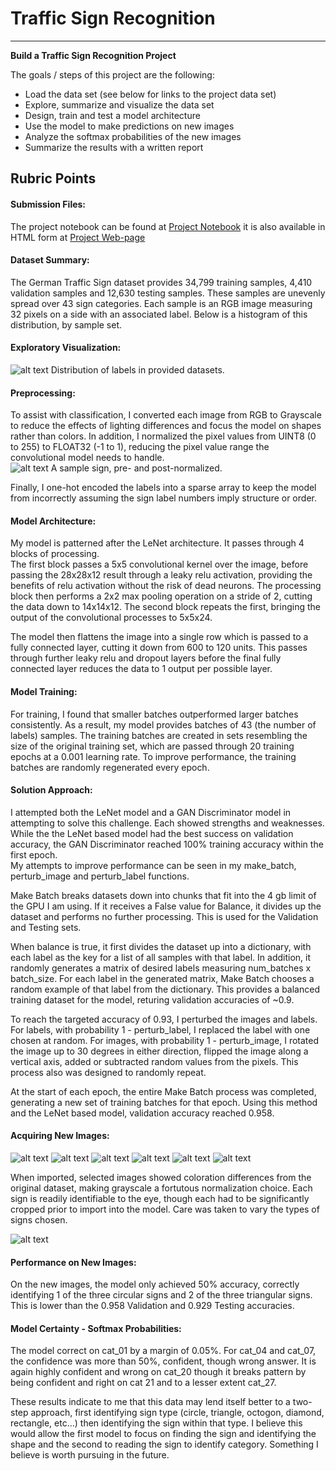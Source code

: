 # **Traffic Sign Recognition** 

---

**Build a Traffic Sign Recognition Project**

The goals / steps of this project are the following:
* Load the data set (see below for links to the project data set)
* Explore, summarize and visualize the data set
* Design, train and test a model architecture
* Use the model to make predictions on new images
* Analyze the softmax probabilities of the new images
* Summarize the results with a written report


[//]: # (Image References)

[Label Distribution]: ./data/raw_label_dist.png "Label Distribution"
[Normalization Sample]: ./data/norm_sample_image.png "Normalization Sample"
[Cat 01]: ./data/cat_01.png "Traffic Sign 1"
[Cat 04]: ./data/cat_04.png "Traffic Sign 2"
[Cat 07]: ./data/cat_07.png "Traffic Sign 3"
[Cat 20]: ./data/cat_20.png "Traffic Sign 4"
[Cat 21]: ./data/cat_21.png "Traffic Sign 5"
[Cat 27]: ./data/cat_27.png "Traffic Sign 6"
[Normalized_new_signs]: ./data/norm_new_signs.png "Normalized New Signs"

## Rubric Points

#### Submission Files:
The project notebook can be found at [Project Notebook](https://github.com/Rob-M-F/CarND-Traffic-Sign-Classifier-Project/blob/master/Traffic_Sign_Classifier.ipynb) it is also available in HTML form at [Project Web-page](https://github.com/Rob-M-F/CarND-Traffic-Sign-Classifier-Project/blob/master/Traffic_Sign_Classifier.html)

#### Dataset Summary:
The German Traffic Sign dataset provides 34,799 training samples, 4,410 validation samples and 12,630 testing samples. These samples are unevenly spread over 43 sign categories. Each sample is an RGB image measuring 32 pixels on a side with an associated label. Below is a histogram of this distribution, by sample set.  

#### Exploratory Visualization:
![alt text][Label Distribution]
Distribution of labels in provided datasets.  

#### Preprocessing:
To assist with classification, I converted each image from RGB to Grayscale to reduce the effects of lighting differences and focus the model on shapes rather than colors. In addition, I normalized the pixel values from UINT8 (0 to 255) to FLOAT32 (-1 to 1), reducing the pixel value range the convolutional model needs to handle.   
![alt text][Normalization Sample]
A sample sign, pre- and post-normalized.  

Finally, I one-hot encoded the labels into a sparse array to keep the model from incorrectly assuming the sign label numbers imply structure or order.

#### Model Architecture:
My model is patterned after the LeNet architecture. It passes through 4 blocks of processing.  
The first block passes a 5x5 convolutional kernel over the image, before passing the 28x28x12 result through a leaky relu activation, providing the benefits of relu activation without the risk of dead neurons. The processing block then performs a 2x2 max pooling operation on a stride of 2, cutting the data down to 14x14x12. The second block repeats the first, bringing the output of the convolutional processes to 5x5x24.  

The model then flattens the image into a single row which is passed to a fully connected layer, cutting it down from 600 to 120 units. This passes through further leaky relu and dropout layers before the final fully connected layer reduces the data to 1 output per possible layer.

#### Model Training:
For training, I found that smaller batches outperformed larger batches consistently. As a result, my model provides batches of 43 (the number of labels) samples. The training batches are created in sets resembling the size of the original training set, which are passed through 20 training epochs at a 0.001 learning rate. To improve performance, the training batches are randomly regenerated every epoch.  

#### Solution Approach:
I attempted both the LeNet model and a GAN Discriminator model in attempting to solve this challenge. Each showed strengths and weaknesses. While the the LeNet based model had the best success on validation accuracy, the GAN Discriminator reached 100% training accuracy within the first epoch.  
My attempts to improve performance can be seen in my make_batch, perturb_image and perturb_label functions.  

Make Batch breaks datasets down into chunks that fit into the 4 gb limit of the GPU I am using. If it receives a False value for Balance, it divides up the dataset and performs no further processing. This is used for the Validation and Testing sets. 

When balance is true, it first divides the dataset up into a dictionary, with each label as the key for a list of all samples with that label. In addition, it randomly generates a matrix of desired labels measuring num_batches x batch_size. For each label in the generated matrix, Make Batch chooses a random example of that label from the dictionary. This provides a balanced training dataset for the model, returing validation accuracies of ~0.9. 

To reach the targeted accuracy of 0.93, I perturbed the images and labels. For labels, with probability 1 - perturb_label, I replaced the label with one chosen at random. For images, with probability 1 - perturb_image, I rotated the image up to 30 degrees in either direction, flipped the image along a vertical axis, added or subtracted random values from the pixels. This process also was designed to randomly repeat.  

At the start of each epoch, the entire Make Batch process was completed, generating a new set of training batches for that epoch. Using this method and the LeNet based model, validation accuracy reached 0.958.

#### Acquiring New Images:
![alt text][Cat 01]
![alt text][Cat 04]
![alt text][Cat 07]
![alt text][Cat 20]
![alt text][Cat 21]
![alt text][Cat 27]

When imported, selected images showed coloration differences from the original dataset, making grayscale a fortutous normalization choice. Each sign is readily identifiable to the eye, though each had to be significantly cropped prior to import into the model. Care was taken to vary the types of signs chosen.  

![alt text][Normalized_new_signs]

#### Performance on New Images:
On the new images, the model only achieved 50% accuracy, correctly identifying 1 of the three circular signs and 2 of the three triangular signs. This is lower than the 0.958 Validation and 0.929 Testing accuracies.  

#### Model Certainty - Softmax Probabilities:
The model correct on cat_01 by a margin of 0.05%. For cat_04 and cat_07, the confidence was more than 50%, confident, though wrong answer. It is again highly confident and wrong on cat_20 though it breaks pattern by being confident and right on cat 21 and to a lesser extent cat_27.  

These results indicate to me that this data may lend itself better to a two-step approach, first identifying sign type (circle, triangle, octogon, diamond, rectangle, etc...) then identifying the sign within that type. I believe this would allow the first model to focus on finding the sign and identifying the shape and the second to reading the sign to identify category. Something I believe is worth pursuing in the future.
